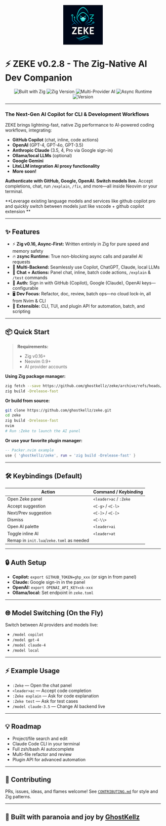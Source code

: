 <div align="center">
  <img src="assets/zeke-logo.png" alt="Zeke Logo" width="128" height="128" />
</div>

# ⚡ ZEKE v0.2.8 - The Zig-Native AI Dev Companion

<div align="center">

![Built with Zig](https://img.shields.io/badge/Built%20with-Zig-F7A41D?style=for-the-badge&logo=zig&logoColor=white)
![Zig Version](https://img.shields.io/badge/Zig-0.16.0--dev-orange?style=for-the-badge)
![Multi-Provider AI](https://img.shields.io/badge/Multi--Provider-AI-blue?style=for-the-badge&logo=openai&logoColor=white)
![Async Runtime](https://img.shields.io/badge/Async-Runtime-green?style=for-the-badge&logo=lightning&logoColor=white)
![Version](https://img.shields.io/badge/Version-0.2.8-brightgreen?style=for-the-badge)

</div>

---

### The Next-Gen AI Copilot for CLI & Development Workflows

ZEKE brings lightning-fast, native Zig performance to AI-powered coding workflows, integrating:

* **GitHub Copilot** (chat, inline, code actions)
* **OpenAI** (GPT-4, GPT-4o, GPT-3.5)
* **Anthropic Claude** (3.5, 4, Pro via Google sign-in)
* **Ollama/local LLMs** (optional)
* **Google Gemini** 
* **LiteLLM integration AI proxy functionality** 
* **More soon!**

**Authenticate with GitHub, Google, OpenAI. Switch models live.**
Accept completions, chat, run `/explain`, `/fix`, and more—all inside Neovim or your terminal.

**Leverage existing language models and services like github copilot pro and quickly switch between models just like vscode + github copilot extension **

---

## ✨ Features

* ⚡ **Zig v0.16, Async-First:** Written entirely in Zig for pure speed and memory safety
* 🔥 **zsync Runtime:** True non-blocking async calls and parallel AI requests
* 🤖 **Multi-Backend:** Seamlessly use Copilot, ChatGPT, Claude, local LLMs
* 📝 **Chat + Actions:** Panel chat, inline, batch code actions, `/explain` & `/test` commands
* 🔑 **Auth:** Sign in with GitHub (Copilot), Google (Claude), OpenAI keys—configurable
* 🖥️ **Dev Focus:** Refactor, doc, review, batch ops—no cloud lock-in, all from Nvim & CLI
* 🔌 **Extensible:** CLI, TUI, and plugin API for automation, batch, and scripting

---


## 📦 Quick Start

> **Requirements:**
>
> * Zig v0.16+
> * Neovim 0.9+
> * AI provider accounts

**Using Zig package manager:**
```sh
zig fetch --save https://github.com/ghostkellz/zeke/archive/refs/heads/main.tar.gz
zig build -Drelease-fast
```

**Or build from source:**
```sh
git clone https://github.com/ghostkellz/zeke.git
cd zeke
zig build -Drelease-fast
nvim
# Run :Zeke to launch the AI panel
```

**Or use your favorite plugin manager:**

```lua
-- Packer.nvim example
use { 'ghostkellz/zeke', run = 'zig build -Drelease-fast' }
```

---

## 🛠️ Keybindings (Default)

| Action                                    | Command / Keybinding   |
| ----------------------------------------- | ---------------------- |
| Open Zeke panel                           | `<leader>ac` / `:Zeke` |
| Accept suggestion                         | `<C-g>` / `<C-l>`      |
| Next/Prev suggestion                      | `<C-]>` / `<C-[>`      |
| Dismiss                                   | `<C-\\>`               |
| Open AI palette                           | `<leader>ai`           |
| Toggle inline AI                          | `<leader>at`           |
| Remap in `init.lua`/`zeke.toml` as needed |                        |

---

## 🔒 Auth Setup

* **Copilot:** `export GITHUB_TOKEN=ghp_xxx` (or sign in from panel)
* **Claude:** Google sign-in in the panel
* **OpenAI:** `export OPENAI_API_KEY=sk-xxx`
* **Ollama/local:** Set endpoint in `zeke.toml`

---

## 🌐 Model Switching (On the Fly)

Switch between AI providers and models live:

* `/model copilot`
* `/model gpt-4`
* `/model claude-4`
* `/model local`

---

## ⚡ Example Usage

* `:Zeke` — Open the chat panel
* `<leader>ac` — Accept code completion
* `:Zeke explain` — Ask for code explanation
* `:Zeke test` — Ask for test cases
* `/model claude-3.5` — Change AI backend live

---

## 💡 Roadmap

* Project/file search and edit
* Claude Code CLI in your terminal
* Full zsh/bash AI autocomplete
* Multi-file refactor and review
* Plugin API for advanced automation

---

## 🤝 Contributing

PRs, issues, ideas, and flames welcome!
See [`CONTRIBUTING.md`](CONTRIBUTING.md) for style and Zig patterns.

---

## 👻 Built with paranoia and joy by [GhostKellz](https://github.com/ghostkellz)

